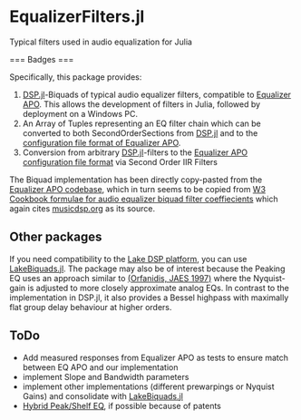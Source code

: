 # EqualizerFilters.jl

Typical filters used in audio equalization for Julia

=== Badges ===

Specifically, this package provides:

1. [DSP.jl](https://github.com/JuliaDSP/DSP.jl)-Biquads of typical audio equalizer filters, compatible to [Equalizer APO](https://sourceforge.net/projects/equalizerapo/). This allows the development of filters in Julia, followed by deployment on a Windows PC.
2. An Array of Tuples representing an EQ filter chain which can be converted to both SecondOrderSections from [DSP.jl](https://github.com/JuliaDSP/DSP.jl) and to the [configuration file format of Equalizer APO](https://sourceforge.net/p/equalizerapo/wiki/Configuration%20reference/).
3. Conversion from arbitrary [DSP.jl](https://github.com/JuliaDSP/DSP.jl)-filters to the [Equalizer APO configuration file format](https://sourceforge.net/p/equalizerapo/wiki/Configuration%20reference/) via Second Order IIR Filters

The Biquad implementation has been directly copy-pasted from the [Equalizer APO
codebase](https://sourceforge.net/p/equalizerapo/code/HEAD/tree/tags/1.2.1/filters/BiQuad.cpp#l70), which
in turn seems to be copied from [W3 Cookbook formulae for audio equalizer biquad filter coeffiecients](https://www.w3.org/2011/audio/audio-eq-cookbook.html)
which again cites [musicdsp.org](http://www.musicdsp.org/en/latest/) as its source.

## Other packages

If you need compatibility to the [Lake DSP platform](https://www.lakeprocessing.com), you can use
[LakeBiquads.jl](https://github.com/Firionus/LakeBiquads.jl).
The package may also be of interest because the Peaking EQ uses an approach similar
to [(Orfanidis, JAES 1997)](http://www.aes.org/e-lib/browse.cfm?elib=7854) where
the Nyquist-gain is adjusted to more closely approximate analog EQs. In contrast
to the implementation in DSP.jl, it also provides
a Bessel highpass with maximally flat group delay behaviour at higher orders.

## ToDo

- Add measured responses from Equalizer APO as tests to ensure match between EQ APO and our implementation
- implement Slope and Bandwidth parameters
- implement other implementations (different prewarpings or Nyquist Gains) and consolidate with [LakeBiquads.jl](https://github.com/Firionus/LakeBiquads.jl)
- [Hybrid Peak/Shelf EQ](http://www.aes.org/e-lib/browse.cfm?elib=12429), if possible because of patents
